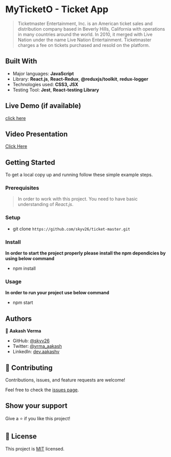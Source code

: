 # MyTicketO - Ticket App

> Ticketmaster Entertainment, Inc. is an American ticket sales and distribution company based in Beverly Hills, California with operations in many countries around the world. In 2010, it merged with Live Nation under the name Live Nation Entertainment. Ticketmaster charges a fee on tickets purchased and resold on the platform.

## Built With

- Major languages: **JavaScript**
- Library: **React.js**, **React-Redux**, **@reduxjs/toolkit**, **redux-logger**
- Technologies used: **CSS3, JSX**
- Testing Tool: **Jest**, **React-testing Library**

## Live Demo (if available)

[click here](https://myticketo.netlify.app)

## Video Presentation

[Click Here]()

## Getting Started


To get a local copy up and running follow these simple example steps.

### Prerequisites

> In order to work with this project. You need to have basic understanding of *React.js*.

### Setup

- git clone `https://github.com/skyv26/ticket-master.git`

### Install

**In order to start the project properly please install the npm dependicies by using below command**

- npm install

### Usage

**In order to run your project use below command**

- npm start

## Authors

👤 **Aakash Verma**

- GitHub: [@skyv26](https://github.com/skyv26)
- Twitter: [@vrma_aakash](https://twitter.com/vrma_aakash)
- LinkedIn: [dev.aakashv](https://linkedin.com/in/skyv2022)


## 🤝 Contributing

Contributions, issues, and feature requests are welcome!

Feel free to check the [issues page](../../issues/).

## Show your support

Give a ⭐️ if you like this project!

## 📝 License

This project is [MIT](./LICENSE) licensed.